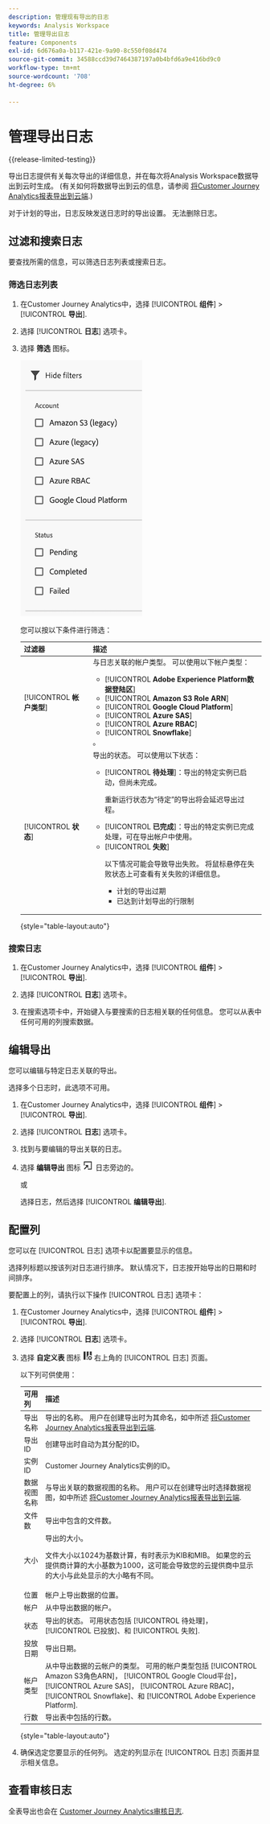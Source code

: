 ```yaml
---
description: 管理现有导出的日志
keywords: Analysis Workspace
title: 管理导出日志
feature: Components
exl-id: 6d676a0a-b117-421e-9a90-8c550f08d474
source-git-commit: 34588ccd39d7464387197a0b4bfd6a9e416bd9c0
workflow-type: tm+mt
source-wordcount: '708'
ht-degree: 6%

---
```


# 管理导出日志

{{release-limited-testing}}

导出日志提供有关每次导出的详细信息，并在每次将Analysis Workspace数据导出到云时生成。 (有关如何将数据导出到云的信息，请参阅 [将Customer Journey Analytics报表导出到云端](/help/analysis-workspace/export/export-cloud.md).)

对于计划的导出，日志反映发送日志时的导出设置。 无法删除日志。

## 过滤和搜索日志

要查找所需的信息，可以筛选日志列表或搜索日志。

### 筛选日志列表

1. 在Customer Journey Analytics中，选择 [!UICONTROL **组件**] > [!UICONTROL **导出**].

1. 选择 [!UICONTROL **日志**] 选项卡。

1. 选择 **筛选** 图标。

   ![筛选器信息](assets/export-log-filters.png)

   您可以按以下条件进行筛选：

   | 过滤器 | 描述 |
   |---------|----------|
   | [!UICONTROL **帐户类型**] | 与日志关联的帐户类型。 可以使用以下帐户类型： <ul><li>[!UICONTROL **Adobe Experience Platform数据登陆区**]</li><li>[!UICONTROL **Amazon S3 Role ARN**]</li><li>[!UICONTROL **Google Cloud Platform**]</li><li>[!UICONTROL **Azure SAS**]</li><li>[!UICONTROL **Azure RBAC**]</li><li>[!UICONTROL **Snowflake**]</li></ul>。 |
   | [!UICONTROL **状态**] | 导出的状态。 可以使用以下状态： <ul><li>[!UICONTROL **待处理**]：导出的特定实例已启动，但尚未完成。<p>重新运行状态为“待定”的导出将会延迟导出过程。</p></li><li>[!UICONTROL **已完成**]：导出的特定实例已完成处理，可在导出帐户中使用。</li><li>[!UICONTROL **失败**]<p>以下情况可能会导致导出失败。 将鼠标悬停在失败状态上可查看有关失败的详细信息。 <ul><li>计划的导出过期</li><li>已达到计划导出的行限制 </li></ul> </p></li></ul> |

   {style="table-layout:auto"}

### 搜索日志

1. 在Customer Journey Analytics中，选择 [!UICONTROL **组件**] > [!UICONTROL **导出**].

1. 选择 [!UICONTROL **日志**] 选项卡。

1. 在搜索选项卡中，开始键入与要搜索的日志相关联的任何信息。 您可以从表中任何可用的列搜索数据。

<!-- removed for MVP: Retry an export You can re-run the export associated with the selected log, using the data as it was on the day the log was originally exported. This is useful when selecting a log that show a failed export or when selecting a log that was accidentally deleted. 

Retrying an export that has a status of Pending will delay the export process.

This option is not available when selecting multiple logs. -->

<!-- 1. In Customer Journey Analytics, select [!UICONTROL **Components**] > [!UICONTROL **Exports**].

1. Select the [!UICONTROL **Logs**] tab, then select a log.

1. Select [!UICONTROL **Retry**]. -->

## 编辑导出

您可以编辑与特定日志关联的导出。

选择多个日志时，此选项不可用。

1. 在Customer Journey Analytics中，选择 [!UICONTROL **组件**] > [!UICONTROL **导出**].

1. 选择 [!UICONTROL **日志**] 选项卡。

1. 找到与要编辑的导出关联的日志。

1. 选择 **编辑导出** 图标 ![导出日志图标](assets/export-icon.png) 日志旁边的。

   或

   选择日志，然后选择 [!UICONTROL **编辑导出**].

## 配置列

您可以在 [!UICONTROL 日志] 选项卡以配置要显示的信息。

选择列标题以按该列对日志进行排序。 默认情况下，日志按开始导出的日期和时间排序。

要配置上的列，请执行以下操作 [!UICONTROL 日志] 选项卡：

1. 在Customer Journey Analytics中，选择 [!UICONTROL **组件**] > [!UICONTROL **导出**].

1. 选择 [!UICONTROL **日志**] 选项卡。

1. 选择 **自定义表** 图标 ![自定义表](assets/customize-table-icon.png) 右上角的 [!UICONTROL 日志] 页面。

   以下列可供使用：

   | 可用列 | 描述 |
   |---------|----------|
   | 导出名称 | 导出的名称。 用户在创建导出时为其命名，如中所述 [将Customer Journey Analytics报表导出到云端](/help/analysis-workspace/export/export-cloud.md). |
   | 导出 ID | 创建导出时自动为其分配的ID。 <!-- True? --> |
   | 实例 ID | Customer Journey Analytics实例的ID。 <!-- True? --> |
   | 数据视图名称 | 与导出关联的数据视图的名称。 用户可以在创建导出时选择数据视图，如中所述 [将Customer Journey Analytics报表导出到云端](/help/analysis-workspace/export/export-cloud.md). |
   | 文件数 | 导出中包含的文件数。 |
   | 大小 | 导出的大小。<p>文件大小以1024为基数计算，有时表示为KIB和MIB。 如果您的云提供商计算的大小基数为1000，这可能会导致您的云提供商中显示的大小与此处显示的大小略有不同。</p> |
   | 位置 | 帐户上导出数据的位置。 |
   | 帐户 | 从中导出数据的帐户。 |
   | 状态 | 导出的状态。 可用状态包括 [!UICONTROL 待处理]， [!UICONTROL 已投放]、和 [!UICONTROL 失败]. |
   | 投放日期 | 导出日期。 |
   | 帐户类型 | 从中导出数据的云帐户的类型。 可用的帐户类型包括 [!UICONTROL Amazon S3角色ARN]， [!UICONTROL Google Cloud平台]， [!UICONTROL Azure SAS]， [!UICONTROL Azure RBAC]， [!UICONTROL Snowflake]、和 [!UICONTROL Adobe Experience Platform]. |
   | 行数 | 导出表中包括的行数。 |

   {style="table-layout:auto"}

1. 确保选定您要显示的任何列。 选定的列显示在 [!UICONTROL 日志] 页面并显示相关信息。

## 查看审核日志

全表导出也会在 [Customer Journey Analytics审核日志](/help/privacy/audit-log.md). <!-- Need to see what the Component Type for full-table export will be and add it here. Also, under "Event type captured by audit logs" there would be a new event type called "Full-table export". 4 actions would be "Create, Delete, Edit, Export" and "API_Request"? Also information about the locations. Probably have a different component for the location credentials.-->
